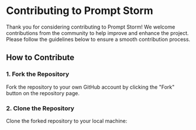 # Contributing to Prompt Storm

Thank you for considering contributing to Prompt Storm! We welcome contributions from the community to help improve and enhance the project. Please follow the guidelines below to ensure a smooth contribution process.

## How to Contribute

### 1. Fork the Repository

Fork the repository to your own GitHub account by clicking the "Fork" button on the repository page.

### 2. Clone the Repository

Clone the forked repository to your local machine:

